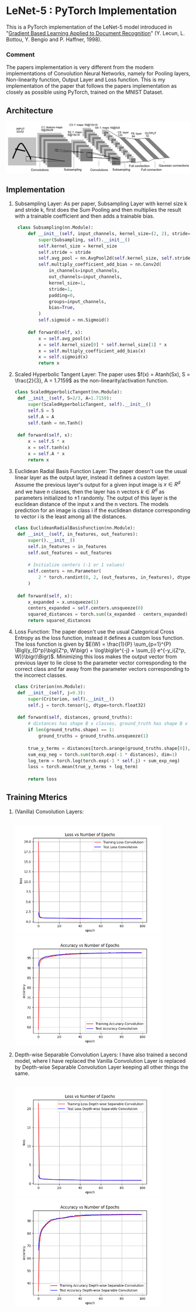 # LeNet-5 : PyTorch Implementation

This is a PyTorch implementation of the LeNet-5 model introduced in "[Gradient Based Learning Applied to Document
Recognition](http://vision.stanford.edu/cs598_spring07/papers/Lecun98.pdf)" (Y. Lecun, L. Bottou, Y. Bengio and P. Haffner, 1998).

### Comment

The papers implementation is very different from the modern implementations of Convolution Neural Networks, namely for Pooling layers, Non-linearity function, Output Layer and Loss function. This is my implementation of the paper that follows the papers implementation as closely as possible using PyTorch, trained on the MNIST Dataset.

## Architecture

![](lenet5.png)

## Implementation

1. Subsampling Layer:
   As per paper, Subsampling Layer with kernel size k and stride k, first does the Sum Pooling and then multiplies the result with a trainable coefficient and then adds a trainable bias.
   ```python
    class Subsampling(nn.Module):
        def __init__(self, input_channels, kernel_size=(2, 2), stride=(2, 2)):
            super(Subsampling, self).__init__()
            self.kernel_size = kernel_size
            self.stride = stride
            self.avg_pool = nn.AvgPool2d(self.kernel_size, self.stride)
            self.multiply_coefficient_add_bias = nn.Conv2d(
                in_channels=input_channels,
                out_channels=input_channels,
                kernel_size=1,
                stride=1,
                padding=0,
                groups=input_channels,
                bias=True,
            )
            self.sigmoid = nn.Sigmoid()
    
        def forward(self, x):
            x = self.avg_pool(x)
            x = self.kernel_size[0] * self.kernel_size[1] * x
            x = self.multiply_coefficient_add_bias(x)
            x = self.sigmoid(x)
            return x
    ```

2. Scaled Hyperbolic Tangent Layer:
   The paper uses $f(x) = Atanh(Sx), S = \frac{2}{3}, A = 1.7159$ as the non-linearity/activation function.
   ```python
   class ScaledHyperbolicTangent(nn.Module):
    def __init__(self, S=2/3, A=1.7159):
        super(ScaledHyperbolicTangent, self).__init__()
        self.S = S
        self.A = A
        self.tanh = nn.Tanh()

    def forward(self, x):
        x = self.S * x
        x = self.tanh(x)
        x = self.A * x
        return x
   ```

3. Euclidean Radial Basis Function Layer:
   The paper doesn't use the usual linear layer as the output layer, instead it defines a custom layer. Assume the previous layer's output for a given input image is $x \in R^d$ and we have n classes, then the layer has n vectors $k \in R^d$ as parameters initialized to $\pm1$ randomly. The output of this layer is the euclidean distance of the input x and the n vectors. The models prediction for an image is class i if the euclidean distance corresponding to vector i is the least among all the distances.
   ```python
   class EuclideanRadialBasisFunction(nn.Module):
    def __init__(self, in_features, out_features):
        super().__init__()
        self.in_features = in_features
        self.out_features = out_features
        
        # Initialize centers (-1 or 1 values)
        self.centers = nn.Parameter(
            2 * torch.randint(0, 2, (out_features, in_features), dtype=torch.float32) - 1
        )
        
    def forward(self, x):
        x_expanded = x.unsqueeze(1)
        centers_expanded = self.centers.unsqueeze(0)
        squared_distances = torch.sum((x_expanded - centers_expanded) ** 2, dim=-1)
        return squared_distances
   ```

4. Loss Function:
   The paper doesn't use the usual Categorical Cross Entropy as the loss function, instead it defines a custom loss function. The loss function is given by $E(W) = \frac{1}{P} \sum_{p=1}^{P} \Bigl(y_{D^p}\bigl(Z^p, W\bigr) + \log\bigl(e^{-j} + \sum_{i} e^{-y_i(Z^p, W)}\bigr)\Bigr)$. Minimizing this loss makes the output vector from previous layer to lie close to the parameter vector corresponding to the correct class and far away from the parameter vectors corresponding to the incorrect classes.
   ```python
   class Criterion(nn.Module):
    def __init__(self, j=0.3):
        super(Criterion, self).__init__()
        self.j = torch.tensor(j, dtype=torch.float32)

    def forward(self, distances, ground_truths):
        # distances has shape B x classes, ground_truth has shape B x 1
        if len(ground_truths.shape) == 1:
            ground_truths = ground_truths.unsqueeze(1)

        true_y_terms = distances[torch.arange(ground_truths.shape[0]), ground_truths.squeeze(1)]
        sum_exp_neg = torch.sum(torch.exp(-1 * distances), dim=1)
        log_term = torch.log(torch.exp(-1 * self.j) + sum_exp_neg)
        loss = torch.mean(true_y_terms + log_term)

        return loss
   ```

## Training Mterics

1. (Vanilla) Convolution Layers:
   <p style="float: left;">
      <img src="saved/Normal_Loss_vs_Epoch.png.png" alt="Loss" width="400" />
      <img src="saved/Normal_Accuracy_vs_Epoch.png.png" alt="Accuracy" width="400" />
   </p>

2. Depth-wise Separable Convolution Layers:
   I have also trained a second model, where I have replaced the Vanilla Convolution Layer is replaced by Depth-wise Separable Convolution Layer keeping all other things the same.
   <p style="float: left;">
      <img src="saved/Depth_Loss_vs_Epoch.png.png" alt="Loss" width="400" />
      <img src="saved/Depth_Accuracy_vs_Epoch.png.png" alt="Accuracy" width="400" />
   </p>
  
